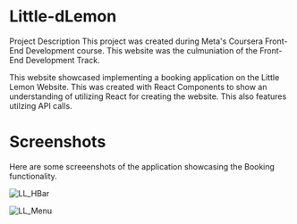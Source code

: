 # Little-dLemon

Project Description
This project was created during Meta's Coursera Front-End Development course. This website was the culmuniation of the Front-End Development Track.

This website showcased implementing a booking application on the Little Lemon Website. This was created with React Components to show an understanding of utilizing React for creating the website. This also features utilzing API calls.


# Screenshots

Here are some screeenshots of the application showcasing the Booking functionality.


![LL_HBar](https://github.com/Ranz00/Little-dLemon/assets/114017873/5e84ddf5-b4bb-4cc7-aab5-085f2b2912ff)




![LL_Menu](https://github.com/Ranz00/Little-dLemon/assets/114017873/f1374b45-44b5-4977-bcf1-cc9ed494fd47)
